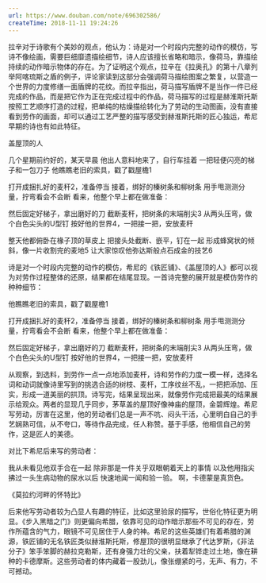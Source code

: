 ```yaml
---
url: https://www.douban.com/note/696302586/
createTime: 2018-11-11 19:24:26
---
```


拉辛对于诗歌有个美妙的观点，他认为：诗是对一个时段内完整的动作的模仿，写诗不像绘画，需要巨细靡遗描绘细节，诗人应该擅长省略和暗示，像荷马，靠描绘持续的动作暗示物体的存在。为了证明这个观点，拉辛在《拉奥孔》的第十八章列举阿喀琉斯之盾的例子，评论家读到这部分会强调荷马描绘图案之繁复，以营造一个世界的力度修缮一面盾牌的花纹。而拉辛指出，荷马描写盾牌不是当作一件已经完成的作品，而是把它作为正在完成过程中的作品，荷马描写的过程是赫淮斯托斯按照工艺顺序打造的过程，把单纯的枯燥描绘转化为了劳动的生动图画，没有直接看到劳作的画面，却可以通过工艺严整的描写感受到赫淮斯托斯的匠心独运，希尼早期的诗也有如此特征。

盖屋顶的人

几个星期前约好的，某天早晨
他出人意料地来了，自行车挂着
一把轻便闪亮的梯子和一包刀子
他瞧瞧老旧的索具，戳了戳屋檐1

打开成捆扎好的麦秆2，准备停当
接着，绑好的榛树条和柳树条
用手甩测测分量，拧弯看会不会断
看来，他整个早上都在做准备：

然后固定好梯子，拿出磨好的刀
截断麦秆，把树条的末端削尖3
从两头压弯，做个白色尖头的U型钉
按好他的世界4，一把接一把，安放麦秆

整天他都俯卧在椽子顶的草皮上
把接头处截断、嵌平，钉在一起
形成蜂窝状的倾斜，像一片收割完的麦地5
让大家惊叹他弥达斯般点石成金的技艺6

诗是对一个时段内完整的动作的模仿，希尼的《铁匠铺》、《盖屋顶的人》都可以视为对劳作过程整体的还原，结果都在结尾显现。一首诗完整的展开就是模仿劳作的种种细节：

他瞧瞧老旧的索具，戳了戳屋檐1

打开成捆扎好的麦秆2，准备停当
接着，绑好的榛树条和柳树条
用手甩测测分量，拧弯看会不会断
看来，他整个早上都在做准备：

然后固定好梯子，拿出磨好的刀
截断麦秆，把树条的末端削尖3
从两头压弯，做个白色尖头的U型钉
按好他的世界4，一把接一把，安放麦秆

从观察，到选料，到劳作一点一点地添加麦杆，诗和劳作的力度一模一样，选择名词和动词就像诗里写到的挑选合适的树枝、麦杆，工序纹丝不乱，一把把添加、压实，形成一道美丽的拱顶。诗写完，结果呈现出来，就像劳作完成把最美的结果展示给观众。两者的显现几乎同步，茅草盖的屋顶好像神庙的屋顶，金碧辉煌。希尼写劳动，厉害在这里，他的劳动者们总是一声不吭、闷头干活，心里明白自己的手艺娴熟可信，从不夸口，等待作品完成，任人称赞。基于手感，他相信自己的劳作，这是匠人的美德。

对比下希尼后来写的劳动者：

我从未看见他双手合在一起
除非那是一件关乎双眼朝着天上的事情
以及他用指尖拂过一头生病动物的尿水以后
快速地闻一闻和验一验。
啊，卡德蒙是真货色。

《莫拉约河畔的怀特比》

后来他写劳动者较为凸显人有趣的特征，比如这里验尿的描写，世俗化特征更为明显。《步入黑暗之门》则更偏向希腊，依靠可见的动作暗示那些不可见的存在，劳作所蕴含的气力，眼镜不可见居住于人身的神。希尼的这些英雄们有着希腊的渊源，铁匠铺的无名铁匠类似赫淮斯托斯，修屋顶的很明显继承了代达罗斯，《非法分子》笨手笨脚的赫拉克勒斯，还有身强力壮的父亲，扶着犁铧走过土地，像在耕种的卡德摩斯。这些劳动者的体内藏着一股劲儿，像张绷紧的弓，无声、有力，不可撼动。